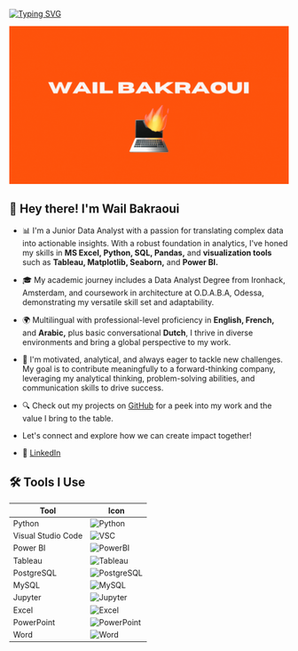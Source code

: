 [![Typing SVG](https://readme-typing-svg.demolab.com?font=Poppins&size=30&duration=3000&pause=1000&color=FFA500&multiline=true&random=false&width=484&height=115&lines=Welcome+to+my+GitHub+Space;My+name+is+Wail+Bakraoui;A+Junior+Data+Analyst)](https://git.io/typing-svg)

![banner](banner.gif)

## 👋 Hey there! I'm Wail Bakraoui

* 📊 I'm a Junior Data Analyst with a passion for translating complex data into actionable insights. With a robust foundation in analytics, I've honed my skills in **MS Excel, Python, SQL, Pandas,** and **visualization tools** such as **Tableau, Matplotlib, Seaborn,** and **Power BI.**

* 🎓 My academic journey includes a Data Analyst Degree from Ironhack, Amsterdam, and coursework in architecture at O.D.A.B.A, Odessa, demonstrating my versatile skill set and adaptability.

* 🌍 Multilingual with professional-level proficiency in **English, French,** and **Arabic,** plus basic conversational **Dutch**, I thrive in diverse environments and bring a global perspective to my work.

* 🚀 I'm motivated, analytical, and always eager to tackle new challenges. My goal is to contribute meaningfully to a forward-thinking company, leveraging my analytical thinking, problem-solving abilities, and communication skills to drive success.

* 🔍 Check out my projects on [GitHub](https://github.com/Wailbak?tab=repositories) for a peek into my work and the value I bring to the table.

* Let's connect and explore how we can create impact together!

* 🔗 [LinkedIn](https://www.linkedin.com/in/WailBak)


## 🛠 Tools I Use

| Tool       | Icon                                                                                                             |
|------------|------------------------------------------------------------------------------------------------------------------|
| Python     | ![Python](https://img.shields.io/badge/Python-3776AB?style=for-the-badge&logo=python&logoColor=white)            |
| Visual Studio Code | ![VSC](https://img.shields.io/badge/Visual%20Studio%20Code-007ACC?style=for-the-badge&logo=visual-studio-code&logoColor=white) |
| Power BI   | ![PowerBI](https://img.shields.io/badge/Power%20BI-F2C811?style=for-the-badge&logo=Power%20BI&logoColor=black)   |
| Tableau    | ![Tableau](https://img.shields.io/badge/Tableau-E97627?style=for-the-badge&logo=Tableau&logoColor=white)         |
| PostgreSQL | ![PostgreSQL](https://img.shields.io/badge/PostgreSQL-316192?style=for-the-badge&logo=postgresql&logoColor=white) |
| MySQL      | ![MySQL](https://img.shields.io/badge/MySQL-4479A1?style=for-the-badge&logo=mysql&logoColor=white)               |
| Jupyter    | ![Jupyter](https://img.shields.io/badge/Jupyter-F37626?style=for-the-badge&logo=jupyter&logoColor=white)         |
| Excel      | ![Excel](https://img.shields.io/badge/Microsoft%20Excel-217346?style=for-the-badge&logo=microsoft-excel&logoColor=white) |
| PowerPoint | ![PowerPoint](https://img.shields.io/badge/Microsoft%20PowerPoint-B7472A?style=for-the-badge&logo=microsoft-powerpoint&logoColor=white) |
| Word       | ![Word](https://img.shields.io/badge/Microsoft%20Word-2B579A?style=for-the-badge&logo=microsoft-word&logoColor=white) |


